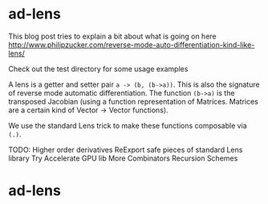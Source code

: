 # ad-lens
This blog post tries to explain a bit about what is going on here
http://www.philipzucker.com/reverse-mode-auto-differentiation-kind-like-lens/

Check out the test directory for some usage examples

A lens is a getter and setter pair ```a -> (b, (b->a))```. This is also the signature of reverse mode automatic differentiation. The function ```(b->a)``` is the transposed Jacobian (using a function representation of Matrices. Matrices are a certain kind of Vector -> Vector functions).

We use the standard Lens trick to make these functions composable via ```(.)```.


TODO:
Higher order derivatives
ReExport safe pieces of standard Lens library
Try Accelerate GPU lib
More Combinators
Recursion Schemes

# ad-lens
